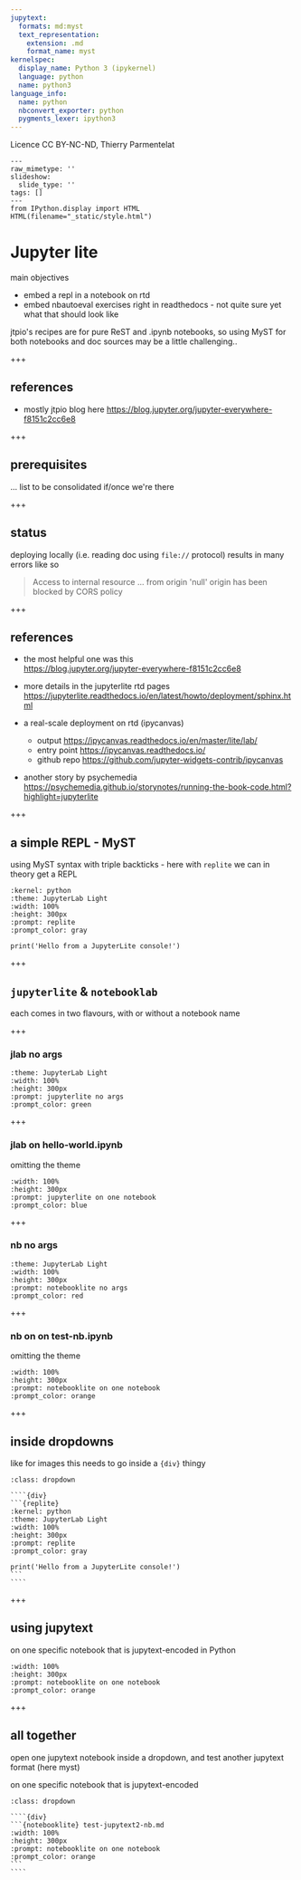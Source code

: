 ```yaml
---
jupytext:
  formats: md:myst
  text_representation:
    extension: .md
    format_name: myst
kernelspec:
  display_name: Python 3 (ipykernel)
  language: python
  name: python3
language_info:
  name: python
  nbconvert_exporter: python
  pygments_lexer: ipython3
---
```


Licence CC BY-NC-ND, Thierry Parmentelat

```{raw-cell}
---
raw_mimetype: ''
slideshow:
  slide_type: ''
tags: []
---
from IPython.display import HTML
HTML(filename="_static/style.html")
```

# Jupyter lite

main objectives

- embed a repl in a notebook on rtd
- embed nbautoeval exercises right in readthedocs - not quite sure yet what that should look like

jtpio's recipes are for pure ReST and .ipynb notebooks, so using MyST for both notebooks and doc sources may be a little challenging..

+++

## references

- mostly jtpio blog here
<https://blog.jupyter.org/jupyter-everywhere-f8151c2cc6e8>

+++

## prerequisites

... list to be consolidated if/once we're there 

+++

## status

deploying locally (i.e. reading doc using `file://` protocol) results in many errors like so

> Access to internal resource ... from origin 'null' origin has been blocked by CORS policy

+++

## references

- the most helpful one was this  
  <https://blog.jupyter.org/jupyter-everywhere-f8151c2cc6e8>
- more details in the jupyterlite rtd pages  
  <https://jupyterlite.readthedocs.io/en/latest/howto/deployment/sphinx.html>
- a real-scale deployment on rtd (ipycanvas)
  - output <https://ipycanvas.readthedocs.io/en/master/lite/lab/>
  - entry point <https://ipycanvas.readthedocs.io/>
  - github repo <https://github.com/jupyter-widgets-contrib/ipycanvas>

- another story by psychemedia
  <https://psychemedia.github.io/storynotes/running-the-book-code.html?highlight=jupyterlite>

+++

## a simple REPL - MyST

using MyST syntax with triple backticks - here with `replite` we can in theory get a REPL

```{replite}
:kernel: python
:theme: JupyterLab Light
:width: 100%
:height: 300px
:prompt: replite
:prompt_color: gray

print('Hello from a JupyterLite console!')
```

+++

## `jupyterlite` & `notebooklab`

each comes in two flavours, with or without a notebook name

+++

### jlab no args

```{jupyterlite}
:theme: JupyterLab Light
:width: 100%
:height: 300px
:prompt: jupyterlite no args
:prompt_color: green
```

+++

### jlab on hello-world.ipynb

omitting the theme

```{jupyterlite} hello-world.ipynb
:width: 100%
:height: 300px
:prompt: jupyterlite on one notebook
:prompt_color: blue
```

+++

### nb no args


```{notebooklite}
:theme: JupyterLab Light
:width: 100%
:height: 300px
:prompt: notebooklite no args
:prompt_color: red
```

+++

### nb on on test-nb.ipynb

omitting the theme

```{notebooklite} test-nb.ipynb
:width: 100%
:height: 300px
:prompt: notebooklite on one notebook
:prompt_color: orange
```

+++

## inside dropdowns

like for images this needs to go inside a `{div}` thingy

`````{admonition} a hidden repl
:class: dropdown

````{div}
```{replite}
:kernel: python
:theme: JupyterLab Light
:width: 100%
:height: 300px
:prompt: replite
:prompt_color: gray

print('Hello from a JupyterLite console!')
```
````
`````

+++

## using jupytext

on one specific notebook that is jupytext-encoded in Python

```{notebooklite} test-jupytext1-nb.py
:width: 100%
:height: 300px
:prompt: notebooklite on one notebook
:prompt_color: orange
```

+++

## all together

open one jupytext notebook inside a dropdown, and test another jupytext format (here myst)

on one specific notebook that is jupytext-encoded

`````{admonition} a hidden jupytext notebook
:class: dropdown

````{div}
```{notebooklite} test-jupytext2-nb.md
:width: 100%
:height: 300px
:prompt: notebooklite on one notebook
:prompt_color: orange
```
````
`````
